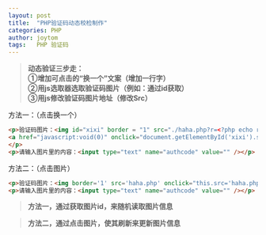```yaml
---
layout: post
title:  "PHP验证码动态校检制作"
categories: PHP
author: joytom
tags:   PHP 验证码
---
```


>**动态验证三步走：<br/>
①增加可点击的“换一个”文案（增加一行字）<br/>
②用js选取器选取验证码图片（例如：通过id获取）<br/>
③用js修改验证码图片地址（修改Src）**

方法一：（点击换一个）
```html
<p>验证码图片：<img id="xixi" border = "1" src="./haha.php?r=<?php echo rand();?>" />
<a href="javascript:void(0)" onclick="document.getElementById('xixi').src='./haha.php?r='+Math.random()">换一个</a>
</p>
<p>请输入图片里的内容：<input type="text" name="authcode" value="" /></p>
```
方法二：（点击图片）
```html
<p>验证码图片：<img border='1' src='haha.php' onclick="this.src='haha.php?t=' + Math.random()" title="点击刷新"/></p>
<p>请输入图片里的内容：<input type="text" name="authcode" value="" /></p>
```
>**方法一，通过获取图片id，来随机读取图片信息**

>**方法二，通过点击图片，使其刷新来更新图片信息**
